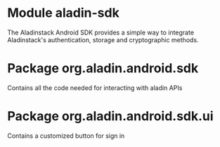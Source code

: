 # Module aladin-sdk

The Aladinstack Android SDK provides a simple way to integrate Aladinstack's authentication,
storage and cryptographic methods.

# Package org.aladin.android.sdk

Contains all the code needed for interacting with aladin APIs

# Package org.aladin.android.sdk.ui

Contains a customized button for sign in
